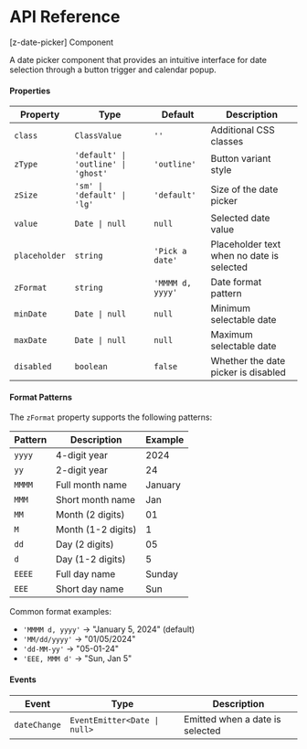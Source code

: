 # API Reference

[z-date-picker] Component

A date picker component that provides an intuitive interface for date selection through a button trigger and calendar popup.

#### Properties

| Property      | Type                                | Default         | Description                               |
| ------------- | ----------------------------------- | --------------- | ----------------------------------------- |
| `class`       | `ClassValue`                        | `''`            | Additional CSS classes                    |
| `zType`       | `'default' \| 'outline' \| 'ghost'` | `'outline'`     | Button variant style                      |
| `zSize`       | `'sm' \| 'default' \| 'lg'`         | `'default'`     | Size of the date picker                   |
| `value`       | `Date \| null`                      | `null`          | Selected date value                       |
| `placeholder` | `string`                            | `'Pick a date'` | Placeholder text when no date is selected |
| `zFormat`     | `string`                            | `'MMMM d, yyyy'` | Date format pattern                      |
| `minDate`     | `Date \| null`                      | `null`          | Minimum selectable date                   |
| `maxDate`     | `Date \| null`                      | `null`          | Maximum selectable date                   |
| `disabled`    | `boolean`                           | `false`         | Whether the date picker is disabled       |

#### Format Patterns

The `zFormat` property supports the following patterns:

| Pattern | Description       | Example     |
|---------|-------------------|-------------|
| `yyyy`  | 4-digit year      | 2024        |
| `yy`    | 2-digit year      | 24          |
| `MMMM`  | Full month name   | January     |
| `MMM`   | Short month name  | Jan         |
| `MM`    | Month (2 digits)  | 01          |
| `M`     | Month (1-2 digits)| 1           |
| `dd`    | Day (2 digits)    | 05          |
| `d`     | Day (1-2 digits)  | 5           |
| `EEEE`  | Full day name     | Sunday      |
| `EEE`   | Short day name    | Sun         |

Common format examples:
- `'MMMM d, yyyy'` → "January 5, 2024" (default)
- `'MM/dd/yyyy'` → "01/05/2024"
- `'dd-MM-yy'` → "05-01-24"
- `'EEE, MMM d'` → "Sun, Jan 5"

#### Events

| Event        | Type                         | Description                     |
| ------------ | ---------------------------- | ------------------------------- |
| `dateChange` | `EventEmitter<Date \| null>` | Emitted when a date is selected |
